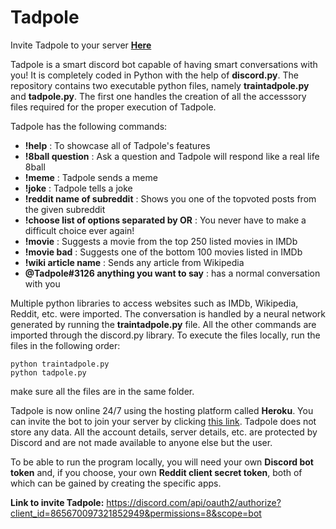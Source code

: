 # Tadpole

Invite Tadpole to your server **[Here](https://discord.com/api/oauth2/authorize?client_id=865670097321852949&permissions=8&scope=bot)**

Tadpole is a smart discord bot capable of having smart conversations with you! It is completely coded in Python with the help of **discord.py**. The repository contains two executable python files, namely **traintadpole.py** and **tadpole.py**. The first one handles the creation of all the accesssory files required for the proper execution of Tadpole.

Tadpole has the following commands:

* **!help** : To showcase all of Tadpole's features
* **!8ball question** : Ask a question and Tadpole will respond like a real life 8ball
* **!meme** : Tadpole sends a meme
* **!joke** : Tadpole tells a joke
* **!reddit name of subreddit** : Shows you one of the topvoted posts from the given subreddit
* **!choose list of options separated by OR** : You never have to make a difficult choice ever again!
* **!movie** : Suggests a movie from the top 250 listed movies in IMDb
* **!movie bad** : Suggests one of the bottom 100 movies listed in IMDb
* **!wiki article name** : Sends any article from Wikipedia
* **@Tadpole#3126 anything you want to say** : has a normal conversation with you

Multiple python libraries to access websites such as IMDb, Wikipedia, Reddit, etc. were imported. The conversation is handled by a neural network generated by running the **traintadpole.py** file. All the other commands are imported through the discord.py library. To execute the files locally, run the files in the following order:

    python traintadpole.py
    python tadpole.py

make sure all the files are in the same folder.

Tadpole is now online 24/7 using the hosting platform called **Heroku**. You can invite the bot to join your server by clicking [this link](https://discord.com/api/oauth2/authorize?client_id=865670097321852949&permissions=8&scope=bot). Tadpole does not store any data. All the account details, server details, etc. are protected by Discord and are not made available to anyone else but the user.

To be able to run the program locally, you will need your own **Discord bot token** and, if you choose, your own **Reddit client secret token**, both of which can be gained by creating the specific apps.

**Link to invite Tadpole:** https://discord.com/api/oauth2/authorize?client_id=865670097321852949&permissions=8&scope=bot

